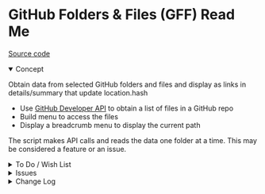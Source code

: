 # GitHub Folders & Files (GFF) Read Me

[Source code]( https://github.com/ladybug-tools/spider-gbxml-fixer/tree/master/r0-4-0/gff-github-folder-files )

<details open >

<summary>Concept</summary>

Obtain data from selected GitHub folders and files and display as links in details/summary that update location.hash


* Use [GitHub Developer API]( https://developer.github.com/v3/ ) to obtain a list of files in a GitHub repo
* Build menu to access the files
* Display a breadcrumb menu to display the current path

The script makes API calls and reads the data one folder at a time. This may be considered a feature or an issue.


</details>

<details>

<summary>To Do / Wish List</summary>

* 2019-05-31 ~ Theo ~ Menu code to be simplified

</details>

<details>

<summary>Issues</summary>


</details>

<details>

<summary>Change Log</summary>

### 2019-07-20 ~ Theo

GFF 0.17.00-0gff

* R - GFF.js: Drop link to individual files
* C - GFF.js: Add links to source files
* F - GFF.js: Add link to help
* C - GFF.js: Update text params
* C - GFF.md: Add text

### 2019-05-31 ~ Theo

* B - GFF.js: Comment console.log
* C - GFF: Update readme

### 2019-05-29 ~ Theo

* F - First commit

</details>